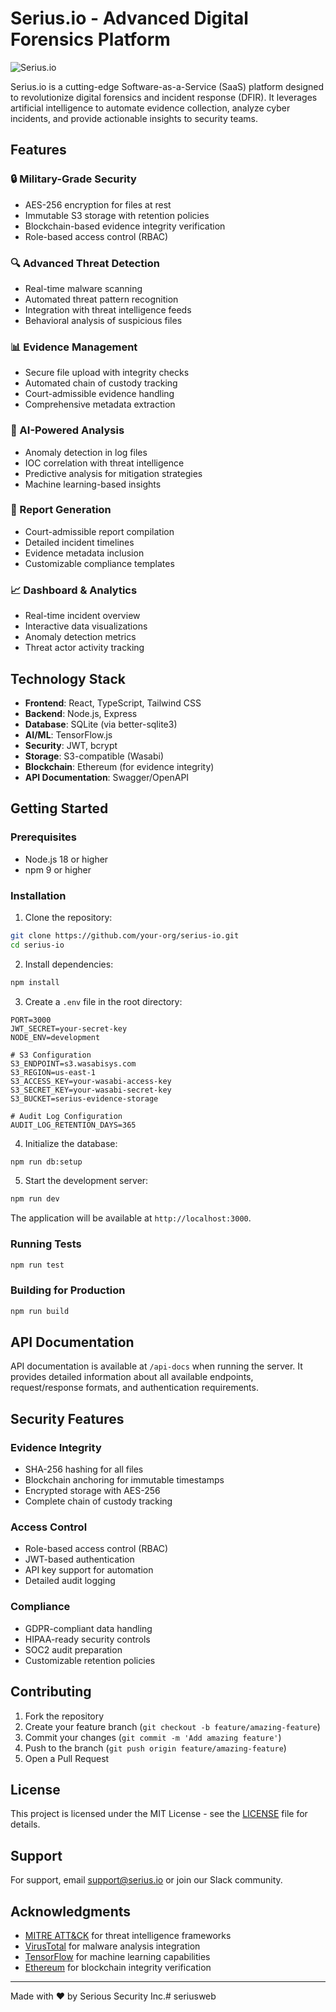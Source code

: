 # Serius.io - Advanced Digital Forensics Platform

![Serius.io](https://images.unsplash.com/photo-1550751827-4bd374c3f58b?auto=format&fit=crop&w=1200&h=300)

Serius.io is a cutting-edge Software-as-a-Service (SaaS) platform designed to revolutionize digital forensics and incident response (DFIR). It leverages artificial intelligence to automate evidence collection, analyze cyber incidents, and provide actionable insights to security teams.

## Features

### 🔒 Military-Grade Security
- AES-256 encryption for files at rest
- Immutable S3 storage with retention policies
- Blockchain-based evidence integrity verification
- Role-based access control (RBAC)

### 🔍 Advanced Threat Detection
- Real-time malware scanning
- Automated threat pattern recognition
- Integration with threat intelligence feeds
- Behavioral analysis of suspicious files

### 📊 Evidence Management
- Secure file upload with integrity checks
- Automated chain of custody tracking
- Court-admissible evidence handling
- Comprehensive metadata extraction

### 🧠 AI-Powered Analysis
- Anomaly detection in log files
- IOC correlation with threat intelligence
- Predictive analysis for mitigation strategies
- Machine learning-based insights

### 📝 Report Generation
- Court-admissible report compilation
- Detailed incident timelines
- Evidence metadata inclusion
- Customizable compliance templates

### 📈 Dashboard & Analytics
- Real-time incident overview
- Interactive data visualizations
- Anomaly detection metrics
- Threat actor activity tracking

## Technology Stack

- **Frontend**: React, TypeScript, Tailwind CSS
- **Backend**: Node.js, Express
- **Database**: SQLite (via better-sqlite3)
- **AI/ML**: TensorFlow.js
- **Security**: JWT, bcrypt
- **Storage**: S3-compatible (Wasabi)
- **Blockchain**: Ethereum (for evidence integrity)
- **API Documentation**: Swagger/OpenAPI

## Getting Started

### Prerequisites

- Node.js 18 or higher
- npm 9 or higher

### Installation

1. Clone the repository:
```bash
git clone https://github.com/your-org/serius-io.git
cd serius-io
```

2. Install dependencies:
```bash
npm install
```

3. Create a `.env` file in the root directory:
```env
PORT=3000
JWT_SECRET=your-secret-key
NODE_ENV=development

# S3 Configuration
S3_ENDPOINT=s3.wasabisys.com
S3_REGION=us-east-1
S3_ACCESS_KEY=your-wasabi-access-key
S3_SECRET_KEY=your-wasabi-secret-key
S3_BUCKET=serius-evidence-storage

# Audit Log Configuration
AUDIT_LOG_RETENTION_DAYS=365
```

4. Initialize the database:
```bash
npm run db:setup
```

5. Start the development server:
```bash
npm run dev
```

The application will be available at `http://localhost:3000`.

### Running Tests

```bash
npm run test
```

### Building for Production

```bash
npm run build
```

## API Documentation

API documentation is available at `/api-docs` when running the server. It provides detailed information about all available endpoints, request/response formats, and authentication requirements.

## Security Features

### Evidence Integrity
- SHA-256 hashing for all files
- Blockchain anchoring for immutable timestamps
- Encrypted storage with AES-256
- Complete chain of custody tracking

### Access Control
- Role-based access control (RBAC)
- JWT-based authentication
- API key support for automation
- Detailed audit logging

### Compliance
- GDPR-compliant data handling
- HIPAA-ready security controls
- SOC2 audit preparation
- Customizable retention policies

## Contributing

1. Fork the repository
2. Create your feature branch (`git checkout -b feature/amazing-feature`)
3. Commit your changes (`git commit -m 'Add amazing feature'`)
4. Push to the branch (`git push origin feature/amazing-feature`)
5. Open a Pull Request

## License

This project is licensed under the MIT License - see the [LICENSE](LICENSE) file for details.

## Support

For support, email support@serius.io or join our Slack community.

## Acknowledgments

- [MITRE ATT&CK](https://attack.mitre.org/) for threat intelligence frameworks
- [VirusTotal](https://www.virustotal.com/) for malware analysis integration
- [TensorFlow](https://www.tensorflow.org/) for machine learning capabilities
- [Ethereum](https://ethereum.org/) for blockchain integrity verification

---

Made with ❤️ by Serious Security Inc.# seriusweb
